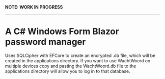 <b>NOTE: WORK IN PROGRESS </b>

<hr> 
<h1> A C# Windows Form Blazor password manager </h1> 
Uses SQLCipher with EFCore to create an encrypted .db file, which will be created in the applications directory. If you want to use WachtWoord on multiple devices copy and pasting the WachtWoord.db file to the applications directory will allow you to log in to that database.
